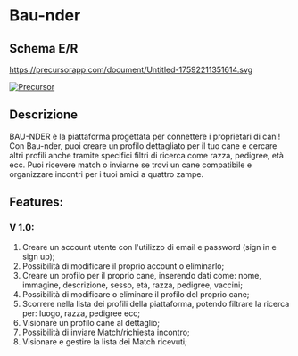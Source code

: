 # Bau-nder

## Schema E/R

https://precursorapp.com/document/Untitled-17592211351614.svg

[![Precursor](https://precursorapp.com/document/Schema-E-R-Bau-nder-17592211390832.svg?auth-token=)](https://precursorapp.com/document/Schema-E-R-Bau-nder-17592211390832)

## Descrizione

BAU-NDER è la piattaforma progettata per connettere i proprietari di cani! Con Bau-nder, puoi creare un profilo dettagliato per il tuo cane e cercare altri profili anche tramite specifici filtri di ricerca come razza, pedigree, età ecc.
Puoi ricevere match o inviarne se trovi un cane compatibile e organizzare incontri per i tuoi amici a quattro zampe.

## Features:

### V 1.0: 

1. Creare un account utente con l'utilizzo di email e password (sign in e sign up);
2. Possibilità di modificare il proprio account o eliminarlo;
3. Creare un profilo per il proprio cane, inserendo dati come: nome, immagine, descrizione, sesso, età, razza, pedigree, vaccini;
4. Possibilità di modificare o eliminare il profilo del proprio cane;
5. Scorrere nella lista dei profili della piattaforma, potendo filtrare la ricerca per: luogo, razza, pedigree ecc;
6. Visionare un profilo cane al dettaglio;
7. Possibilità di inviare Match/richiesta incontro;
8. Visionare e gestire la lista dei Match ricevuti;
